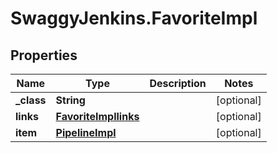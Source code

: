 # SwaggyJenkins.FavoriteImpl

## Properties
Name | Type | Description | Notes
------------ | ------------- | ------------- | -------------
**_class** | **String** |  | [optional] 
**links** | [**FavoriteImpllinks**](FavoriteImpllinks.md) |  | [optional] 
**item** | [**PipelineImpl**](PipelineImpl.md) |  | [optional] 


